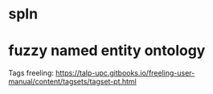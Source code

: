 # spln
# fuzzy named entity ontology

Tags freeling:
https://talp-upc.gitbooks.io/freeling-user-manual/content/tagsets/tagset-pt.html